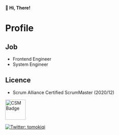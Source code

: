 **👋 Hi, There!**

# Profile

## Job

- Frontend Engineer
- System Engineer

## Licence

- Scrum Alliance Certified ScrumMaster (2020/12)

<img alt="CSM Badge" src="https://certification.scrumalliance.org/assets/seal-csm-251122a888888f9f9239cae03a1d4a4e2e768461d398b8fe0282e7d8ed7d9631.png" height="64px" />

<p>
  <a href="https://twitter.com/tomokiqi" target="_blank">
    <img alt="Twitter: tomokiqi" src="https://img.shields.io/twitter/follow/tomokiqi.svg?style=social" />
  </a>
</p>
